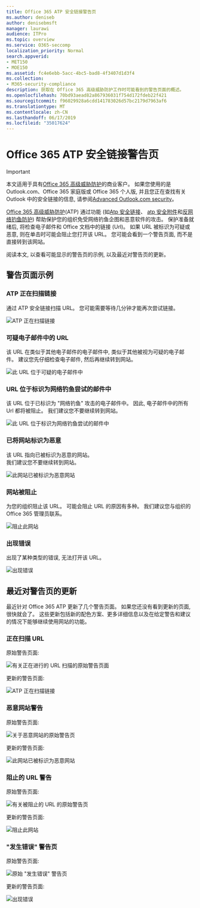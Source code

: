 ```yaml
---
title: Office 365 ATP 安全链接警告页
ms.author: deniseb
author: denisebmsft
manager: laurawi
audience: ITPro
ms.topic: overview
ms.service: O365-seccomp
localization_priority: Normal
search.appverid:
- MET150
- MOE150
ms.assetid: fc4e6ebb-5acc-4bc5-bad8-4f3407d1d3f4
ms.collection:
- M365-security-compliance
description: 获取在 Office 365 高级威胁防护工作时可能看到的警告页面的概述。
ms.openlocfilehash: 70bd93aead82a867936031f754d172fdeb22f421
ms.sourcegitcommit: f96029928a6cdd141783026d57bc2179d7963af6
ms.translationtype: MT
ms.contentlocale: zh-CN
ms.lasthandoff: 06/17/2019
ms.locfileid: "35017624"
---
```

# <a name="office-365-atp-safe-links-warning-pages"></a>Office 365 ATP 安全链接警告页

> [!IMPORTANT]
> 本文适用于具有[Office 365 高级威胁防护](office-365-atp.md)的商业客户。 如果您使用的是 Outlook.com、Office 365 家庭版或 Office 365 个人版, 并且您正在查找有关 Outlook 中的安全链接的信息, 请参阅[Advanced Outlook.com security](https://support.office.com/article/advanced-outlook-com-security-for-office-365-subscribers-882d2243-eab9-4545-a58a-b36fee4a46e2)。

[Office 365 高级威胁防护](office-365-atp.md)(ATP) 通过功能 (如[Atp 安全链接](atp-safe-links.md)、 [atp 安全附件](atp-safe-attachments.md)和[反网络钓鱼防护](anti-phishing-protection.md)) 帮助保护您的组织免受网络钓鱼企图和恶意软件的攻击。 保护准备就绪后, 将检查电子邮件和 Office 文档中的链接 (Url)。 如果 URL 被标识为可疑或恶意, 则在单击时可能会阻止您打开该 URL。 您可能会看到一个警告页面, 而不是直接转到该网站。 
  
阅读本文, 以查看可能显示的警告页的示例, 以及最近对警告页的更新。
  
## <a name="examples-of-warning-pages"></a>警告页面示例

### <a name="atp-is-scanning-the-link"></a>ATP 正在扫描链接

通过 ATP 安全链接扫描 URL。 您可能需要等待几分钟才能再次尝试链接。

![ATP 正在扫描链接](media/ee8dd5ed-6b91-4248-b054-12b719e8d0ed.png)

### <a name="a-url-is-in-a-suspicious-email-message"></a>可疑电子邮件中的 URL

该 URL 在类似于其他电子邮件的电子邮件中, 类似于其他被视为可疑的电子邮件。 建议您先仔细检查电子邮件, 然后再继续转到网站。

![此 URL 位于可疑的电子邮件中](media/33f57923-23e3-4b0f-838b-6ad589ba897b.png)

### <a name="a-url-is-in-a-message-identified-as-a-phishing-attempt"></a>URL 位于标识为网络钓鱼尝试的邮件中

该 URL 位于已标识为 "网络钓鱼" 攻击的电子邮件中。 因此, 电子邮件中的所有 Url 都将被阻止。 我们建议您不要继续转到网站。

![此 URL 位于标识为网络钓鱼尝试的邮件中](media/6e544a28-0604-4821-aba6-d5a57bb917e5.png)

### <a name="a-site-has-been-identified-as-malicious"></a>已将网站标识为恶意

该 URL 指向已被标识为恶意的网站。  <br/> 我们建议您不要继续转到网站。

![此网站已被标识为恶意网站](media/058883c8-23f0-4672-9c1c-66b084796177.png)

### <a name="a-site-is-blocked"></a>网站被阻止

为您的组织阻止该 URL。 可能会阻止 URL 的原因有多种。 我们建议您与组织的 Office 365 管理员联系。

![阻止此网站](media/6b4bda2d-a1e6-419e-8b10-588e83c3af3f.png)

### <a name="an-error-has-occurred"></a>出现错误

出现了某种类型的错误, 无法打开该 URL。

![出现错误](media/2f7465a4-1cf4-4c1c-b7d4-3c07e4b795b4.png)

## <a name="recent-updates-to-warning-pages"></a>最近对警告页的更新

最近针对 Office 365 ATP 更新了几个警告页面。 如果您还没有看到更新的页面, 很快就会了。 这些更新包括新的配色方案、更多详细信息以及在给定警告和建议的情况下能够继续使用网站的功能。

### <a name="url-scan-in-progress"></a>正在扫描 URL

原始警告页面:

![有关正在进行的 URL 扫描的原始警告页面](media/04368763-763f-43d6-94a4-a48291d36893.png)

更新的警告页面:

![ATP 正在扫描链接](media/ee8dd5ed-6b91-4248-b054-12b719e8d0ed.png)

### <a name="malicious-site-warning"></a>恶意网站警告

原始警告页面:

![关于恶意网站的原始警告页](media/b9efda09-6dd8-46ef-82cb-56e4d538b8f5.png)

更新的警告页面:

![此网站已被标识为恶意网站](media/058883c8-23f0-4672-9c1c-66b084796177.png)

### <a name="blocked-url-warning"></a>阻止的 URL 警告

原始警告页面:

![有关被阻止的 URL 的原始警告页](media/3d6ba028-30bf-45fc-958e-d3aad3defc83.png)

更新的警告页面:

![阻止此网站](media/6b4bda2d-a1e6-419e-8b10-588e83c3af3f.png)

### <a name="error-occurred-warning-page"></a>"发生错误" 警告页

原始警告页面:

![原始 "发生错误" 警告页](media/9aaa4383-2f23-48be-bdaa-8efbcb2acc70.png)

更新的警告页面:

![出现错误](media/2f7465a4-1cf4-4c1c-b7d4-3c07e4b795b4.png)
   
